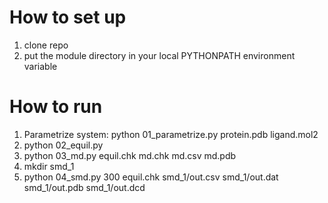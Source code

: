 # How to set up
1. clone repo
2. put the module directory in your local PYTHONPATH environment variable
# How to run
1. Parametrize system:
  python 01_parametrize.py protein.pdb ligand.mol2
2. python 02_equil.py
3. python 03_md.py equil.chk md.chk md.csv md.pdb
4. mkdir smd_1
5. python 04_smd.py 300 equil.chk smd_1/out.csv smd_1/out.dat smd_1/out.pdb smd_1/out.dcd
